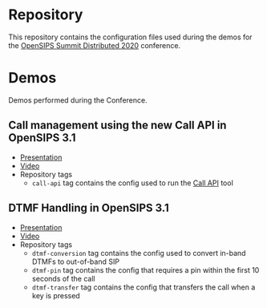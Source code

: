 # Repository
This repository contains the configuration files used during the demos for the
[OpenSIPS Summit Distributed 2020](https://www.opensips.org/events/Summit-2020Distributed/) conference.

# Demos
Demos performed during the Conference.

## Call management using the new Call API in OpenSIPS 3.1

 * [Presentation](https://docs.google.com/presentation/d/1AkXZJ5uj6TNPDpCd5Y6QxZxOUA1gKAXrDdgZoSWlzIY/edit?usp=sharing)
 * [Video](https://youtu.be/3h7WPW3xhi8?list=PLMMZA6ketvKqwzIR4txlKEqZtcPsrldr-&t=4220)
 * Repository tags
   * `call-api` tag contains the config used to run the [Call API](https://github.com/OpenSIPS/call-api) tool

## DTMF Handling in OpenSIPS 3.1

 * [Presentation](https://docs.google.com/presentation/d/17OGKh6WRd_LNGNVezWKi2iPAGzNenRQdA_991bQQkQE/edit?usp=sharing)
 * [Video](https://www.youtube.com/watch?v=uHFOB-J8GIQ&ab_channel=OpenSIPS)
 * Repository tags
   * `dtmf-conversion` tag contains the config used to convert in-band DTMFs to out-of-band SIP
   * `dtmf-pin` tag contains the config that requires a pin within the first 10 seconds of the call
   * `dtmf-transfer` tag contains the config that transfers the call when a key is pressed
